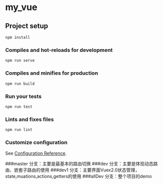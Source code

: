# my_vue

## Project setup
```
npm install
```

### Compiles and hot-reloads for development
```
npm run serve
```

### Compiles and minifies for production
```
npm run build
```

### Run your tests
```
npm run test
```

### Lints and fixes files
```
npm run lint
```

### Customize configuration
See [Configuration Reference](https://cli.vuejs.org/config/).


###master 分支：主要是最基本的路由切换
###dev    分支：主要是体现动态路由、嵌套子路由的使用
###dev1   分支：主要界面Vuex2.0状态管理，state,muations,actions,getters的使用
###allDev 分支：整个项目的demo
